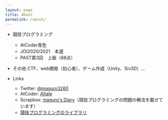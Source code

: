 ```yaml
---
layout: page
title: About
permalink: /about/
---
```


- 競技プログラミング
  - AtCoder青色
  - JOI2020/2021　本選
  - PAST第3回　上級（88点）

- その他
CTF、web開発（初心者）、ゲーム作成（Unity、Siv3D）…


- Links
  - Twitter: [@maguro3260](https://twitter.com/maguro3260)  
  - AtCoder: [AItale](https://atcoder.jp/users/AItale)  
  - Scrapbox: [maguro's Diary](https://scrapbox.io/magurosdiary/)（競技プログラミングの問題の解法を載せています）  
  - [競技プログラミングのライブラリ](https://maguroplusia.github.io/Library)
